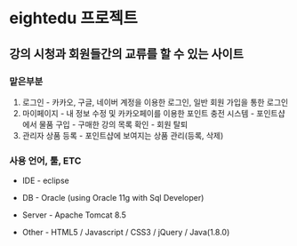 # eightedu 프로젝트

## 강의 시청과 회원들간의 교류를 할 수 있는 사이트

### 맡은부분
1. 로그인 - 카카오, 구글, 네이버 계정을 이용한 로그인, 일반 회원 가입을 통한 로그인
2. 마이페이지 - 내 정보 수정 및 카카오페이를 이용한 포인트 충전 시스템
             - 포인트샵에서 물품 구입
             - 구매한 강의 목록 확인
             - 회원 탈퇴
3. 관리자 상품 등록 - 포인트샵에 보여지는 상품 관리(등록, 삭제)

### 사용 언어, 툴, ETC
* IDE - eclipse

* DB - Oracle (using Oracle 11g with Sql Developer)

* Server - Apache Tomcat 8.5

* Other - HTML5 / Javascript / CSS3 / jQuery / Java(1.8.0)

